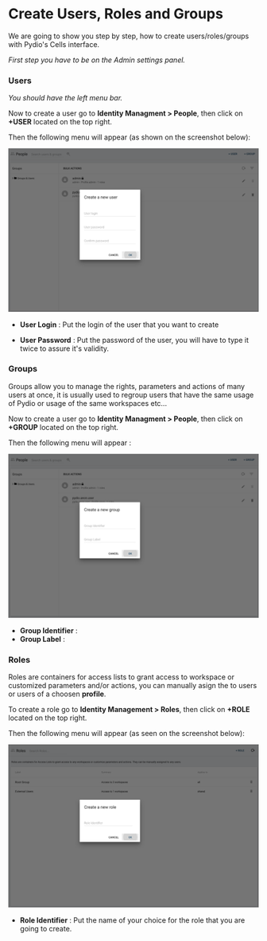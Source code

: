 # Create Users, Roles and Groups

We are going to show you step by step, how to create users/roles/groups with Pydio's Cells interface.

*First step you have to be on the Admin settings panel.*

### Users

*You should have the left menu bar.*

Now to create a user go to **Identity Managment > People**, then click on **+USER** located on the top right.

Then the following menu will appear (as shown on the screenshot below):

![Create User image](/images/2_getting_started/create_user.png)

* **User Login** : Put the login of the user that you want to create

* **User Password** : Put the password of the user, you will have to type it twice to assure it's validity.

### Groups

Groups allow you to manage the rights, parameters and actions of many users at once, it is usually used to regroup users that have the same usage of Pydio or usage of the same workspaces etc...

Now to create a user go to **Identity Managment > People**, then click on **+GROUP** located on the top right.

Then the following menu will appear :

![Create User image](/images/2_getting_started/create_group.png)

* **Group Identifier** :
* **Group Label** :

### Roles

Roles are containers for access lists to grant access to workspace or customized parameters and/or actions, you can manually asign the to users or users of a choosen **profile**.

To create a role go to **Identity Management > Roles**, then click on **+ROLE** located on the top right.

Then the following menu will appear (as seen on the screenshot below):

![Create Role image](/images/2_getting_started/create_role.png)

* **Role Identifier** : Put the name of your choice for the role that you are going to create.
